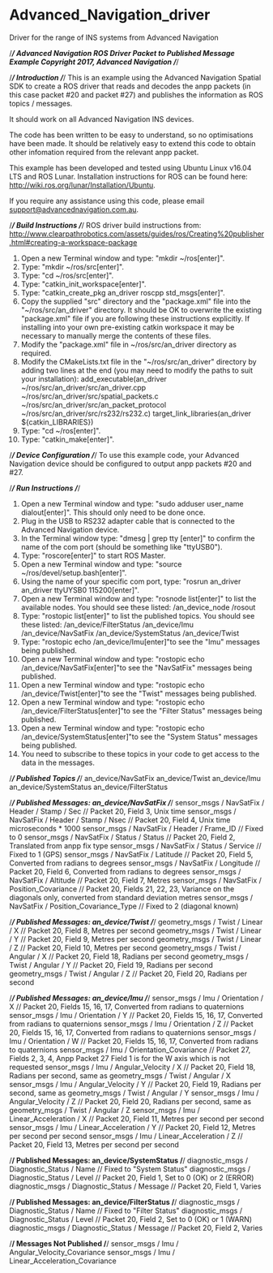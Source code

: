 # Advanced_Navigation_driver
Driver for the range of INS systems from Advanced Navigation



/*********************************************/
Advanced Navigation
ROS Driver
Packet to Published Message Example
Copyright 2017, Advanced Navigation
/*********************************************/


/*********************************************/
Introduction
/*********************************************/
This is an example using the Advanced Navigation Spatial SDK to create a ROS driver that reads and decodes the anpp packets (in this case packet #20 and packet #27) and publishes the information as ROS topics / messages. 

It should work on all Advanced Navigation INS devices.

The code has been written to be easy to understand, so no optimisations have been made.  It should be relatively easy to extend this code to obtain other infomation required from the relevant anpp packet. 

This example has been developed and tested using Ubuntu Linux v16.04 LTS and ROS Lunar. Installation instructions for ROS can be found here: http://wiki.ros.org/lunar/Installation/Ubuntu.

If you require any assistance using this code, please email support@advancednavigation.com.au.


/*********************************************/
Build Instructions
/*********************************************/
ROS driver build instructions from: http://www.clearpathrobotics.com/assets/guides/ros/Creating%20publisher.html#creating-a-workspace-package

1. Open a new Terminal window and type: "mkdir ~/ros[enter]".
2. Type: "mkdir ~/ros/src[enter]".
3. Type: "cd ~/ros/src[enter]".
4. Type: "catkin_init_workspace[enter]".
5. Type: "catkin_create_pkg an_driver roscpp std_msgs[enter]".
6. Copy the supplied "src" directory and the "package.xml" file into the "~/ros/src/an_driver" directory. It should be OK to overwrite the existing "package.xml" file if you are following these instructions explicitly. If installing into your own pre-existing catkin workspace it may be necessary to manually merge the contents of these files.
7. Modify the "package.xml" file in ~/ros/src/an_driver directory as required.
8. Modify the CMakeLists.txt file in the "~/ros/src/an_driver" directory by adding two lines at the end (you may need to modify the paths to suit your installation):
   add_executable(an_driver ~/ros/src/an_driver/src/an_driver.cpp ~/ros/src/an_driver/src/spatial_packets.c ~/ros/src/an_driver/src/an_packet_protocol ~/ros/src/an_driver/src/rs232/rs232.c)
   target_link_libraries(an_driver ${catkin_LIBRARIES})
9. Type: "cd ~/ros[enter]".
10. Type: "catkin_make[enter]".


/*********************************************/
Device Configuration
/*********************************************/
To use this example code, your Advanced Navigation device should be configured to output anpp packets #20 and #27.


/*********************************************/
Run Instructions
/*********************************************/
1. Open a new Terminal window and type: "sudo adduser user_name dialout[enter]". This should only need to be done once.
2. Plug in the USB to RS232 adapter cable that is connected to the Advanced Navigation device.
3. In the Terminal window type: "dmesg | grep tty [enter]" to confirm the name of the com port (should be something like "ttyUSB0").
4. Type: "roscore[enter]" to start ROS Master.
5. Open a new Terminal window and type: "source ~/ros/devel/setup.bash[enter]".
6. Using the name of your specific com port, type: "rosrun an_driver an_driver ttyUYSB0 115200[enter]". 
7. Open a new Terminal window and type: "rosnode list[enter]" to list the available nodes. You should see these listed:
   /an_device_node
   /rosout
8. Type: "rostopic list[enter]" to list the published topics. You should see these listed:
   /an_device/FilterStatus
   /an_device/Imu
   /an_device/NavSatFix
   /an_device/SystemStatus
   /an_device/Twist
9. Type: "rostopic echo /an_device/Imu[enter]"to see the "Imu" messages being published.
10. Open a new Terminal window and type: "rostopic echo /an_device/NavSatFix[enter]"to see the "NavSatFix" messages being published.
11. Open a new Terminal window and type: "rostopic echo /an_device/Twist[enter]"to see the "Twist" messages being published.
12. Open a new Terminal window and type: "rostopic echo /an_device/FilterStatus[enter]"to see the "Filter Status" messages being published.
13. Open a new Terminal window and type: "rostopic echo /an_device/SystemStatus[enter]"to see the "System Status" messages being published.
14. You need to subscribe to these topics in your code to get access to the data in the messages.


/*********************************************/
Published Topics
/*********************************************/
an_device/NavSatFix
an_device/Twist
an_device/Imu
an_device/SystemStatus
an_device/FilterStatus


/*********************************************/
Published Messages: an_device/NavSatFix
/*********************************************/
sensor_msgs / NavSatFix / Header / Stamp / Sec		// Packet 20, Field 3, Unix time
sensor_msgs / NavSatFix / Header / Stamp / Nsec 	// Packet 20, Field 4, Unix time microseconds * 1000
sensor_msgs / NavSatFix / Header / Frame_ID	 		// Fixed to 0
sensor_msgs / NavSatFix / Status / Status			// Packet 20, Field 2, Translated from anpp fix type
sensor_msgs / NavSatFix / Status / Service			// Fixed to 1 (GPS)
sensor_msgs / NavSatFix / Latitude					// Packet 20, Field 5, Converted from radians to degrees 
sensor_msgs / NavSatFix / Longitude					// Packet 20, Field 6, Converted from radians to degrees 
sensor_msgs / NavSatFix / Altitude					// Packet 20, Field 7, Metres
sensor_msgs / NavSatFix / Position_Covariance		// Packet 20, Fields 21, 22, 23, Variance on the diagonals only, converted from standard deviation metres
sensor_msgs / NavSatFix / Position_Covariance_Type	// Fixed to 2 (diagonal known)


/*********************************************/
Published Messages: an_device/Twist
/*********************************************/
geometry_msgs / Twist / Linear / X					// Packet 20, Field 8, Metres per second
geometry_msgs / Twist / Linear / Y					// Packet 20, Field 9, Metres per second
geometry_msgs / Twist / Linear / Z					// Packet 20, Field 10, Metres per second
geometry_msgs / Twist / Angular / X					// Packet 20, Field 18, Radians per second
geometry_msgs / Twist / Angular / Y					// Packet 20, Field 19, Radians per second
geometry_msgs / Twist / Angular / Z					// Packet 20, Field 20, Radians per second


/*********************************************/
Published Messages: an_device/Imu
/*********************************************/
sensor_msgs / Imu / Orientation / X					// Packet 20, Fields 15, 16, 17, Converted from radians to quaternions
sensor_msgs / Imu / Orientation / Y					// Packet 20, Fields 15, 16, 17, Converted from radians to quaternions
sensor_msgs / Imu / Orientation / Z					// Packet 20, Fields 15, 16, 17, Converted from radians to quaternions
sensor_msgs / Imu / Orientation / W					// Packet 20, Fields 15, 16, 17, Converted from radians to quaternions
sensor_msgs / Imu / Orientation_Covariance			// Packet 27, Fields 2, 3, 4, Anpp Packet 27 Field 1 is for the W axis which is not requested
sensor_msgs / Imu / Angular_Velocity / X			// Packet 20, Field 18, Radians per second, same as geometry_msgs / Twist / Angular / X
sensor_msgs / Imu / Angular_Velocity / Y			// Packet 20, Field 19, Radians per second, same as geometry_msgs / Twist / Angular / Y
sensor_msgs / Imu / Angular_Velocity / Z			// Packet 20, Field 20, Radians per second, same as geometry_msgs / Twist / Angular / Z
sensor_msgs / Imu / Linear_Acceleration / X			// Packet 20, Field 11, Metres per second per second
sensor_msgs / Imu / Linear_Acceleration / Y			// Packet 20, Field 12, Metres per second per second
sensor_msgs / Imu / Linear_Acceleration / Z			// Packet 20, Field 13, Metres per second per second


/**********************************************/
Published Messages: an_device/SystemStatus
/**********************************************/
diagnostic_msgs / Diagnostic_Status / Name			// Fixed to "System Status"
diagnostic_msgs / Diagnostic_Status / Level			// Packet 20, Field 1, Set to 0 (OK) or 2 (ERROR)
diagnostic_msgs / Diagnostic_Status / Message		// Packet 20, Field 1, Varies


/**********************************************/
Published Messages: an_device/FilterStatus
/**********************************************/
diagnostic_msgs / Diagnostic_Status / Name			// Fixed to "Filter Status"
diagnostic_msgs / Diagnostic_Status / Level			// Packet 20, Field 2, Set to 0 (OK) or 1 (WARN)
diagnostic_msgs / Diagnostic_Status / Message		// Packet 20, Field 2, Varies


/**********************************************/
Messages Not Published
/**********************************************/
sensor_msgs / Imu / Angular_Velocity_Covariance 
sensor_msgs / Imu / Linear_Acceleration_Covariance
